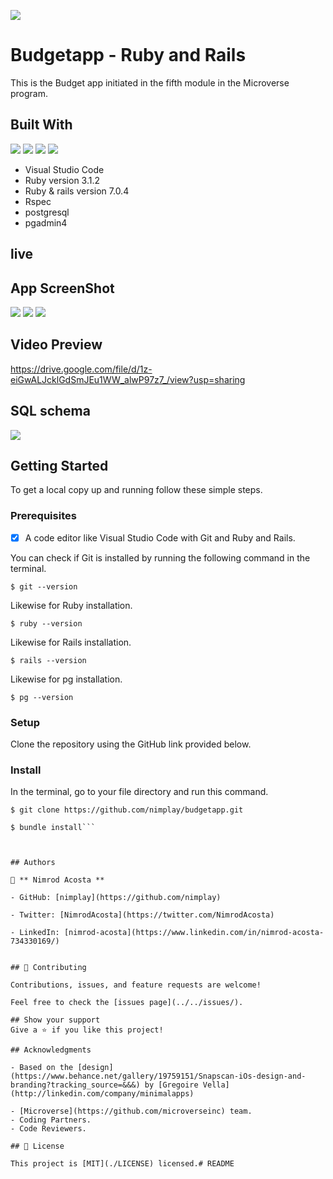 ![](https://img.shields.io/badge/Microverse-blueviolet)
# Budgetapp - Ruby and Rails
 This is the Budget app initiated in the fifth module in the Microverse program.
## Built With
![](https://img.shields.io/badge/-Ruby-red)
![](https://img.shields.io/badge/-Rails-red)
![](https://img.shields.io/badge/-VSCode-blue)
![](https://img.shields.io/badge/-Rspec-red)
- Visual Studio Code
- Ruby version 3.1.2
- Ruby & rails version 7.0.4
- Rspec
- postgresql
- pgadmin4

## live

 ## App ScreenShot
![](/Captura%20de%20pantalla%202022-11-17%20a%20la(s)%209.00.40%20p.%20m..png)
![](/Captura%20de%20pantalla%202022-11-17%20a%20la(s)%209.02.08%20p.%20m..png)
![](/Captura%20de%20pantalla%202022-11-17%20a%20la(s)%209.02.32%20p.%20m..png)


 ## Video Preview

 https://drive.google.com/file/d/1z-eiGwALJcklGdSmJEu1WW_alwP97z7_/view?usp=sharing


 ## SQL schema

![](/Captura%20de%20pantalla%202022-11-17%20a%20la(s)%209.24.34%20p.%20m..png)

## Getting Started

To get a local copy up and running follow these simple steps.

### Prerequisites

- [x] A code editor like Visual Studio Code with Git and Ruby and Rails.

You can check if Git is installed by running the following command in the terminal.
```
$ git --version
```

Likewise for Ruby installation.
```
$ ruby --version
```

Likewise for Rails installation.
```
$ rails --version
```
Likewise for pg installation.
```
$ pg --version
```

### Setup

Clone the repository using the GitHub link provided below.

### Install

In the terminal, go to your file directory and run this command.

```
$ git clone https://github.com/nimplay/budgetapp.git
```
```
$ bundle install```



## Authors

👤 ** Nimrod Acosta **

- GitHub: [nimplay](https://github.com/nimplay)

- Twitter: [NimrodAcosta](https://twitter.com/NimrodAcosta)

- LinkedIn: [nimrod-acosta](https://www.linkedin.com/in/nimrod-acosta-734330169/)


## 🤝 Contributing

Contributions, issues, and feature requests are welcome!

Feel free to check the [issues page](../../issues/).

## Show your support
Give a ⭐️ if you like this project!

## Acknowledgments

- Based on the [design](https://www.behance.net/gallery/19759151/Snapscan-iOs-design-and-branding?tracking_source=&&&) by [Gregoire Vella](http://linkedin.com/company/minimalapps)

- [Microverse](https://github.com/microverseinc) team.
- Coding Partners.
- Code Reviewers.

## 📝 License

This project is [MIT](./LICENSE) licensed.# README
